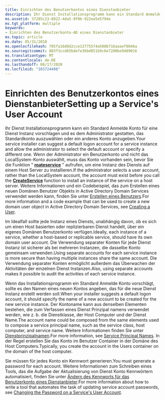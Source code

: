 ```yaml
---
title: Einrichten des Benutzerkontos eines Dienstanbieter
description: Ihr Dienst Installationsprogramm kann ein Standard Anmelde Konto für eine Dienst Instanz vorschlagen und es dem Administrator gestatten, das Standardkonto auszuwählen oder ein anderes Konto anzugeben.
ms.assetid: 37285c23-8922-4da5-9f0b-922ea5e5794e
ms.tgt_platform: multiple
keywords:
- Einrichten des Benutzerkonto-AD eines Dienstanbieter
ms.topic: article
ms.date: 05/31/2018
ms.openlocfilehash: 705fa16d8d2cce137755f4a5086716aaaef8046a
ms.sourcegitcommit: 803f3ccd65bdefe36bd851b9c6e7280be9489016
ms.translationtype: MT
ms.contentlocale: de-DE
ms.lasthandoff: 08/17/2020
ms.locfileid: "103724408"
---
```

# <a name="setting-up-a-services-user-account"></a><span data-ttu-id="0f683-104">Einrichten des Benutzerkontos eines Dienstanbieter</span><span class="sxs-lookup"><span data-stu-id="0f683-104">Setting up a Service's User Account</span></span>

<span data-ttu-id="0f683-105">Ihr Dienst Installationsprogramm kann ein Standard Anmelde Konto für eine Dienst Instanz vorschlagen und es dem Administrator gestatten, das Standardkonto auszuwählen oder ein anderes Konto anzugeben.</span><span class="sxs-lookup"><span data-stu-id="0f683-105">Your service installer can suggest a default logon account for a service instance and allow the administrator to select the default account or specify a different one.</span></span> <span data-ttu-id="0f683-106">Wenn der Administrator ein Benutzerkonto und nicht das LocalSystem-Konto auswählt, muss das Konto vorhanden sein, bevor Sie die Funktion " [**roateservice**](/windows/desktop/api/winsvc/nf-winsvc-createservicea) " aufrufen, um eine Instanz des Diensts auf einem Host Server zu installieren.</span><span class="sxs-lookup"><span data-stu-id="0f683-106">If the administrator selects a user account, rather than the LocalSystem account, the account must exist before you call the [**CreateService**](/windows/desktop/api/winsvc/nf-winsvc-createservicea) function to install an instance of the service on a host server.</span></span> <span data-ttu-id="0f683-107">Weitere Informationen und ein Codebeispiel, das zum Erstellen eines neuen Domänen Benutzer Objekts in Active Directory Domain Services verwendet werden kann, finden Sie unter [Erstellen eines Benutzers](creating-a-user.md).</span><span class="sxs-lookup"><span data-stu-id="0f683-107">For more information and a code example that can be used to create a new domain user object in Active Directory Domain Services, see [Creating a User](creating-a-user.md).</span></span>

<span data-ttu-id="0f683-108">Im Idealfall sollte jede Instanz eines Diensts, unabhängig davon, ob es sich um einen Host basierten oder replizierbaren Dienst handelt, über ein eigenes Domänen Benutzerkonto verfügen.</span><span class="sxs-lookup"><span data-stu-id="0f683-108">Ideally, each instance of a service, whether a host-based or replicable service, should have its own domain user account.</span></span> <span data-ttu-id="0f683-109">Die Verwendung separater Konten für jede Dienst Instanz ist sicherer als bei mehreren Instanzen, die dasselbe Konto gemeinsam verwenden.</span><span class="sxs-lookup"><span data-stu-id="0f683-109">Using separate accounts for each service instance is more secure than having multiple instances share the same account.</span></span> <span data-ttu-id="0f683-110">Die Verwendung separater Konten ermöglicht außerdem das Überwachen der Aktivitäten der einzelnen Dienst Instanzen.</span><span class="sxs-lookup"><span data-stu-id="0f683-110">Also, using separate accounts makes it possible to audit the activities of each service instance.</span></span>

<span data-ttu-id="0f683-111">Wenn das Installationsprogramm ein Standard Anmelde Konto vorschlägt, sollte es den Namen eines neuen Kontos angeben, das für die neue Dienst Instanz erstellt werden soll.</span><span class="sxs-lookup"><span data-stu-id="0f683-111">When your installer suggests a default logon account, it should specify the name of a new account to be created for the new service instance.</span></span> <span data-ttu-id="0f683-112">Der Kontoname kann aus denselben Elementen bestehen, die zum Verfassen eines Dienst Prinzipal namens verwendet werden, wie z. b. die Dienstklasse, der Host Computer und der Dienst Name.</span><span class="sxs-lookup"><span data-stu-id="0f683-112">The account name could be composed from the same elements used to compose a service principal name, such as the service class, host computer, and service name.</span></span> <span data-ttu-id="0f683-113">Weitere Informationen finden Sie unter [Dienstprinzipalnamen](service-principal-names.md).</span><span class="sxs-lookup"><span data-stu-id="0f683-113">For more information, see [Service Principal Names](service-principal-names.md).</span></span> <span data-ttu-id="0f683-114">In der Regel erstellen Sie das Konto im Benutzer Container in der Domäne des Host Computers.</span><span class="sxs-lookup"><span data-stu-id="0f683-114">Typically, you create the account in the Users container on the domain of the host computer.</span></span>

<span data-ttu-id="0f683-115">Sie müssen für jedes Konto ein Kennwort generieren.</span><span class="sxs-lookup"><span data-stu-id="0f683-115">You must generate a password for each account.</span></span> <span data-ttu-id="0f683-116">Weitere Informationen zum Schreiben eines Tools, das die Aufgabe der Aktualisierung von Dienst Konto Kennwörtern automatisiert, finden Sie unter [Ändern des Kennworts für das Benutzerkonto eines Dienstanbieter](changing-the-password-on-a-serviceampaposs-user-account.md).</span><span class="sxs-lookup"><span data-stu-id="0f683-116">For more information about how to write a tool that automates the task of updating service account passwords, see [Changing the Password on a Service's User Account](changing-the-password-on-a-serviceampaposs-user-account.md).</span></span>

 

 
